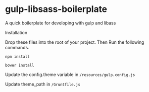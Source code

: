 # gulp-libsass-boilerplate
A quick boilerplate for developing with gulp and libass

Installation

Drop these files into the root of your project. Then Run the following commands.

```
npm install
```

```
bower install
```

Update the config.theme variable in ```/resources/gulp.config.js```

Update theme_path in ```/Gruntfile.js```
